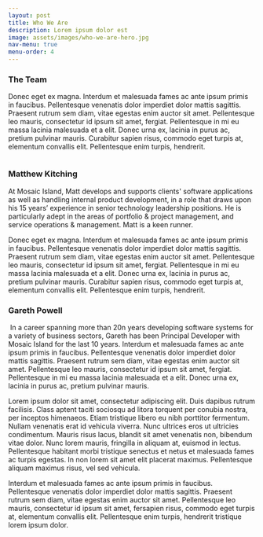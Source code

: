 ```yaml
---
layout: post
title: Who We Are
description: Lorem ipsum dolor est
image: assets/images/who-we-are-hero.jpg
nav-menu: true
menu-order: 4
---
```


<section id="two">
	<div class="inner">
        <h3>The Team</h3>
		<p> Donec eget ex magna. Interdum et malesuada fames ac ante ipsum primis in faucibus. Pellentesque venenatis dolor imperdiet dolor mattis sagittis. Praesent rutrum sem diam, vitae egestas enim auctor sit amet. Pellentesque leo mauris, consectetur id ipsum sit amet, fergiat. Pellentesque in mi eu massa lacinia malesuada et a elit. Donec urna ex, lacinia in purus ac, pretium pulvinar mauris. Curabitur sapien risus, commodo eget turpis at, elementum convallis elit. Pellentesque enim turpis, hendrerit.</p>
	</div>
</section>

<section id="two">
	<div class="inner">
		<p>
			<span class="image left">
				<img src="{% link assets/images/mattk.png %}" alt="" />
			</span> <h3>Matthew Kitching</h3> At Mosaic Island, Matt develops and supports clients' software applications as well as handling internal product development, in a role that draws upon his 15 years’ experience in senior technology leadership positions. He is particularly adept in the areas of portfolio & project management, and service operations & management. Matt is a keen runner.
		</p>
        <p>
Donec eget ex magna. Interdum et malesuada fames ac ante ipsum primis in faucibus. Pellentesque venenatis dolor imperdiet dolor mattis sagittis. Praesent rutrum sem diam, vitae egestas enim auctor sit amet. Pellentesque leo mauris, consectetur id ipsum sit amet, fergiat. Pellentesque in mi eu massa lacinia malesuada et a elit. Donec urna ex, lacinia in purus ac, pretium pulvinar mauris. Curabitur sapien risus, commodo eget turpis at, elementum convallis elit. Pellentesque enim turpis, hendrerit.
        </p>
	</div>
</section>

<section id="three">
	<div class="inner">
        <h3>Gareth Powell</h3>
		<p><span class="image right">
<img src="{% link assets/images/gpowell.png %}" alt="" /></span> In a career spanning more than 20n years developing software systems for a variety of business sectors, Gareth has been Principal Developer with Mosaic Island for the last 10 years. Interdum et malesuada fames ac ante ipsum primis in faucibus. Pellentesque venenatis dolor imperdiet dolor mattis sagittis. Praesent rutrum sem diam, vitae egestas enim auctor sit amet. Pellentesque leo mauris, consectetur id ipsum sit amet, fergiat. Pellentesque in mi eu massa lacinia malesuada et a elit. Donec urna ex, lacinia in purus ac, pretium pulvinar mauris.</p>
	</div>
</section>



Lorem ipsum dolor sit amet, consectetur adipiscing elit. Duis dapibus rutrum facilisis. Class aptent taciti sociosqu ad litora torquent per conubia nostra, per inceptos himenaeos. Etiam tristique libero eu nibh porttitor fermentum. Nullam venenatis erat id vehicula viverra. Nunc ultrices eros ut ultricies condimentum. Mauris risus lacus, blandit sit amet venenatis non, bibendum vitae dolor. Nunc lorem mauris, fringilla in aliquam at, euismod in lectus. Pellentesque habitant morbi tristique senectus et netus et malesuada fames ac turpis egestas. In non lorem sit amet elit placerat maximus. Pellentesque aliquam maximus risus, vel sed vehicula.

Interdum et malesuada fames ac ante ipsum primis in faucibus. Pellentesque venenatis dolor imperdiet dolor mattis sagittis. Praesent rutrum sem diam, vitae egestas enim auctor sit amet. Pellentesque leo mauris, consectetur id ipsum sit amet, fersapien risus, commodo eget turpis at, elementum convallis elit. Pellentesque enim turpis, hendrerit tristique lorem ipsum dolor.
